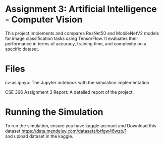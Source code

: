
# Assignment 3: Artificial Intelligence - Computer Vision 

This project implements and compares ResNet50 and MobileNetV2 models for image classification tasks using TensorFlow. It evaluates their performance in terms of accuracy, training time, and complexity on a specific dataset.

# Files

cv-as.ipnyb: The Jupyter notebook with the simulation implementation.

CSE 366 Assignment 3 Report: A detailed report of the project.

# Running the Simulation

To run the simulation, ensure you have kaggle account and Download this dataset  https://data.mendeley.com/datasets/brfgw46wzb/1  
and upload dataset in the kaggle.
